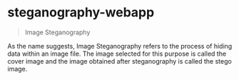 # steganography-webapp
> Image Steganography

As the name suggests, Image Steganography refers to the process of hiding data within an image file. The image selected for this purpose is called the cover image and the image obtained after steganography is called the stego image.
